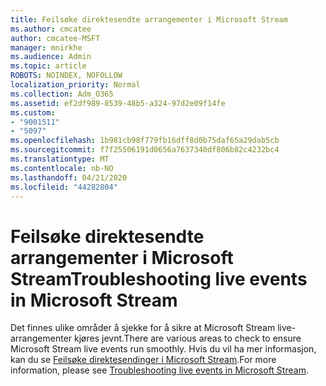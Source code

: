 ```yaml
---
title: Feilsøke direktesendte arrangementer i Microsoft Stream
ms.author: cmcatee
author: cmcatee-MSFT
manager: mnirkhe
ms.audience: Admin
ms.topic: article
ROBOTS: NOINDEX, NOFOLLOW
localization_priority: Normal
ms.collection: Adm_O365
ms.assetid: ef2df989-8539-48b5-a324-97d2e09f14fe
ms.custom:
- "9001511"
- "5097"
ms.openlocfilehash: 1b981cb98f779fb16dff8d0b75daf65a29dab5cb
ms.sourcegitcommit: f7f25506191d0656a7637340df806b82c4232bc4
ms.translationtype: MT
ms.contentlocale: nb-NO
ms.lasthandoff: 04/21/2020
ms.locfileid: "44282804"
---
```

# <a name="troubleshooting-live-events-in-microsoft-stream"></a><span data-ttu-id="c8a61-102">Feilsøke direktesendte arrangementer i Microsoft Stream</span><span class="sxs-lookup"><span data-stu-id="c8a61-102">Troubleshooting live events in Microsoft Stream</span></span>

<span data-ttu-id="c8a61-103">Det finnes ulike områder å sjekke for å sikre at Microsoft Stream live-arrangementer kjøres jevnt.</span><span class="sxs-lookup"><span data-stu-id="c8a61-103">There are various areas to check to ensure Microsoft Stream live events run smoothly.</span></span> <span data-ttu-id="c8a61-104">Hvis du vil ha mer informasjon, kan du se [Feilsøke direktesendinger i Microsoft Stream](https://docs.microsoft.com/stream/live-event-troubleshooting).</span><span class="sxs-lookup"><span data-stu-id="c8a61-104">For more information, please see [Troubleshooting live events in Microsoft Stream](https://docs.microsoft.com/stream/live-event-troubleshooting).</span></span>
